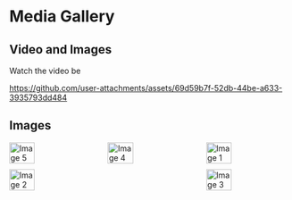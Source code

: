 # Media Gallery

## Video and Images
Watch the video be

https://github.com/user-attachments/assets/69d59b7f-52db-44be-a633-3935793dd484

## Images
<div style="display: flex; justify-content: space-between; flex-wrap: wrap;">
     <img src="https://github.com/user-attachments/assets/22e9db31-9108-4072-a158-e403c13c8ccc" alt="Image 5" style="width: 30%; margin-bottom: 10px; max-width: 
   200px;">
     <img src="https://github.com/user-attachments/assets/2b51684c-9b56-4870-9696-f6756f842dcb" alt="Image 4" style="width: 30%; margin-bottom: 10px; max-width: 
   200px;">
    <img src="https://github.com/user-attachments/assets/b12b627f-cd18-4c6b-bc69-32ed956c9b24" alt="Image 1" style="width: 30%; margin-bottom: 10px; max-width: 200px;">
    <img src="https://github.com/user-attachments/assets/5de39213-9b3c-48e6-b533-2be26fe6d24c" alt="Image 2" style="width: 30%; margin-bottom: 10px; max-width: 200px;">
    <img src="https://github.com/user-attachments/assets/39b781a1-0cbd-4737-b178-921341680a57" alt="Image 3" style="width: 30%; margin-bottom: 10px; max-width: 200px;">
</div>
